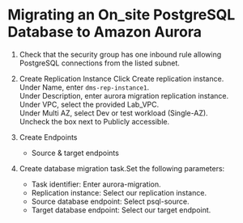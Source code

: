 # Migrating an On_site PostgreSQL Database to Amazon Aurora

1) Check that the security group has one inbound rule allowing PostgreSQL connections from the listed subnet.

2) Create Replication Instance
	Click Create replication instance.  
	Under Name, enter `dms-rep-instance1`.  
	Under Description, enter aurora migration replication instance.  
	Under VPC, select the provided Lab_VPC.  
	Under Multi AZ, select Dev or test workload (Single-AZ).  
	Uncheck the box next to Publicly accessible.  
3) Create Endpoints
   - Source & target endpoints
4) Create database migration task.Set the following parameters:
	- Task identifier: Enter aurora-migration.
	- Replication instance: Select our replication instance.
	- Source database endpoint: Select psql-source.
	- Target database endpoint: Select our target endpoint.
